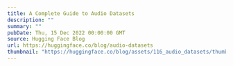 ```yaml
---
title: A Complete Guide to Audio Datasets
description: ""
summary: ""
pubDate: Thu, 15 Dec 2022 00:00:00 GMT
source: Hugging Face Blog
url: https://huggingface.co/blog/audio-datasets
thumbnail: "https://huggingface.co/blog/assets/116_audio_datasets/thumbnail.jpg"
---
```


